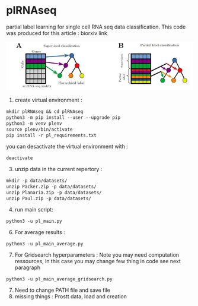 # plRNAseq
partial label learning for single cell RNA seq data classification. This code was produced for this article : biorxiv link  

![figure1.jpg](figure1.jpg)
  
1) create virtual environment :
```
mkdir plRNAseq && cd plRNAseq
python3 -m pip install --user --upgrade pip
python3 -m venv plenv
source plenv/bin/activate
pip install -r pl_requirements.txt
```
you can desactivate the virtual environment with :  
```  
deactivate
```


3) unzip data in the current repertory :  

```
mkdir -p data/datasets/  
unzip Packer.zip -p data/datasets/  
unzip Planaria.zip -p data/datasets/  
unzip Paul.zip -p data/datasets/  
```

4) run main script:  
```
python3 -u pl_main.py  
```

6) For average results :  
```
python3 -u pl_main_average.py
```
7) For Gridsearch hyperparameters : Note you may need computation ressources, in this case you may change few thing in code see next paragraph  
```
python3 -u pl_main_average_gridsearch.py
```
7) Need to change PATH file and save file
8) missing things : Prostt data, load  and creation 
   
